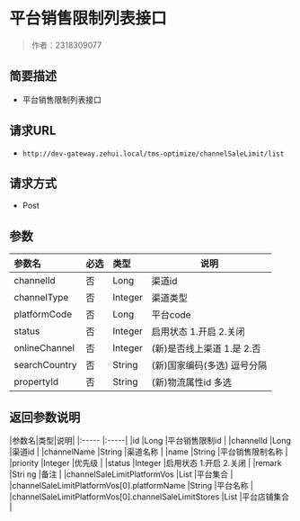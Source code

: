 # 平台销售限制列表接口

> 作者：2318309077

## 简要描述

- 平台销售限制列表接口

## 请求URL
- ` http://dev-gateway.zehui.local/tms-optimize/channelSaleLimit/list `
  
## 请求方式
- Post 

## 参数

|参数名|必选|类型|说明|
|:----    |:---|:----- |-----   |
|channelId  |否  |Long  |渠道id    |
|channelType  |否  |Integer  |渠道类型  |
|platformCode  |否  |Long  |平台code  |
|status  |否  |Integer  |启用状态 1.开启 2.关闭  |
|onlineChannel  |否  |Integer  |(新)是否线上渠道 1.是 2.否  |
|searchCountry  |否  |String  |(新)国家编码(多选) 逗号分隔|
|propertyId  |否  |String  |(新)物流属性id 多选|
## 返回参数说明

|参数名|类型|说明|
|:-----  |:-----|
|id |Long |平台销售限制id |
|channelId |Long |渠道id |
|channelName |String |渠道名称 |
|name |String |平台销售限制名称 |
|priority |Integer |优先级 |
|status |Integer |启用状态 1.开启 2.关闭 |
|remark |Stri ng |备注 |
|channelSaleLimitPlatformVos |List |平台集合 |
|channelSaleLimitPlatformVos[0].platformName |String |平台名称 |
|channelSaleLimitPlatformVos[0].channelSaleLimitStores |List |平台店铺集合 |